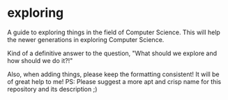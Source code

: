 # exploring

A guide to exploring things in the field of Computer Science. This will help the newer generations in exploring Computer Science.

Kind of a definitive answer to the question, "What should we explore and how should we do it?!"

Also, when adding things, please keep the formatting consistent! It will be of great help to me!
PS: Please suggest a more apt and crisp name for this repository and its description ;)
